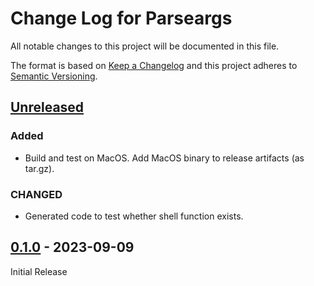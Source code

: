 
# Change Log for Parseargs

All notable changes to this project will be documented in this file.

The format is based on [Keep a Changelog](http://keepachangelog.com/en/1.0.0/)
and this project adheres to [Semantic Versioning](http://semver.org/spec/v2.0.0.html).

## [Unreleased]

### Added

* Build and test on MacOS. Add MacOS binary to release artifacts (as tar.gz).

### CHANGED

* Generated code to test whether shell function exists.

## [0.1.0] - 2023-09-09

Initial Release

[Unreleased]: https://github.com/rakus/parseargs/compare/v0.1.0...HEAD
[0.1.0]: https://github.com/rakus/parseargs/compare/d64c536...v0.1.0

